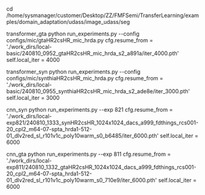 cd /home/sysmanager/customer/Desktop/ZZ/FMFSemi/TransferLearning/examples/domain_adaptation/udass/image_udass/seg




transformer_gta
python run_experiments.py --config configs/mic/gtaHR2csHR_mic_hrda.py
cfg.resume_from = './work_dirs/local-basic/240810_0952_gtaHR2csHR_mic_hrda_s2_a891a/iter_4000.pth'
self.local_iter = 4000




transformer_syn
python run_experiments.py --config configs/mic/synthiaHR2csHR_mic_hrda.py
cfg.resume_from = './work_dirs/local-basic/240810_0955_synthiaHR2csHR_mic_hrda_s2_ade8e/iter_3000.pth'
self.local_iter = 3000




cnn_syn
python run_experiments.py --exp 821
cfg.resume_from = './work_dirs/local-exp821/240810_1333_synHR2csHR_1024x1024_dacs_a999_fdthings_rcs001-20_cpl2_m64-07-spta_hrda1-512-01_dlv2red_sl_r101v1c_poly10warm_s0_b6485/iter_6000.pth'
self.local_iter = 6000





cnn_gta
python run_experiments.py --exp 811
cfg.resume_from = './work_dirs/local-exp811/240810_1332_gtaHR2csHR_1024x1024_dacs_a999_fdthings_rcs001-20_cpl2_m64-07-spta_hrda1-512-01_dlv2red_sl_r101v1c_poly10warm_s0_710e9/iter_6000.pth'
self.local_iter = 6000



